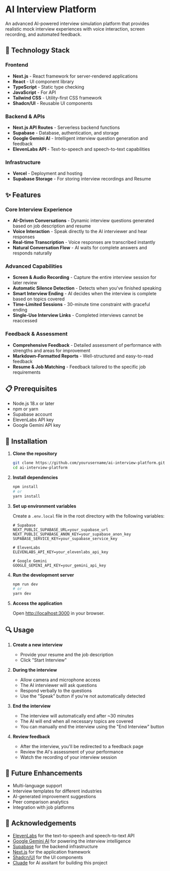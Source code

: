 # AI Interview Platform

An advanced AI-powered interview simulation platform that provides realistic mock interview experiences with voice interaction, screen recording, and automated feedback.



## 🚀 Technology Stack

### Frontend
- **Next.js** - React framework for server-rendered applications
- **React** - UI component library
- **TypeScript** - Static type checking
- **JavaScript** - For API
- **Tailwind CSS** - Utility-first CSS framework
- **Shadcn/UI** - Reusable UI components

### Backend & APIs
- **Next.js API Routes** - Serverless backend functions
- **Supabase** - Database, authentication, and storage
- **Google Gemini AI** - Intelligent interview question generation and feedback
- **ElevenLabs API** - Text-to-speech and speech-to-text capabilities

### Infrastructure
- **Vercel** - Deployment and hosting
- **Supabase Storage** - For storing interview recordings and Resume

## ✨ Features

### Core Interview Experience
- **AI-Driven Conversations** - Dynamic interview questions generated based on job description and resume
- **Voice Interaction** - Speak directly to the AI interviewer and hear responses
- **Real-time Transcription** - Voice responses are transcribed instantly
- **Natural Conversation Flow** - AI waits for complete answers and responds naturally

### Advanced Capabilities
- **Screen & Audio Recording** - Capture the entire interview session for later review
- **Automatic Silence Detection** - Detects when you've finished speaking
- **Smart Interview Ending** - AI decides when the interview is complete based on topics covered
- **Time-Limited Sessions** - 30-minute time constraint with graceful ending
- **Single-Use Interview Links** - Completed interviews cannot be reaccessed

### Feedback & Assessment
- **Comprehensive Feedback** - Detailed assessment of performance with strengths and areas for improvement
- **Markdown-Formatted Reports** - Well-structured and easy-to-read feedback
- **Resume & Job Matching** - Feedback tailored to the specific job requirements

## 📋 Prerequisites

- Node.js 18.x or later
- npm or yarn
- Supabase account
- ElevenLabs API key
- Google Gemini API key

## 🔧 Installation

1. **Clone the repository**
   ```bash
   git clone https://github.com/yourusername/ai-interview-platform.git
   cd ai-interview-platform
   ```

2. **Install dependencies**
   ```bash
   npm install
   # or
   yarn install
   ```

3. **Set up environment variables**
   
   Create a `.env.local` file in the root directory with the following variables:
   ```
   # Supabase
   NEXT_PUBLIC_SUPABASE_URL=your_supabase_url
   NEXT_PUBLIC_SUPABASE_ANON_KEY=your_supabase_anon_key
   SUPABASE_SERVICE_KEY=your_supabase_service_key
   
   # ElevenLabs
   ELEVENLABS_API_KEY=your_elevenlabs_api_key
   
   # Google Gemini
   GOOGLE_GEMINI_API_KEY=your_gemini_api_key
   ```


4. **Run the development server**
   ```bash
   npm run dev
   # or
   yarn dev
   ```

5. **Access the application**
   
   Open [http://localhost:3000](http://localhost:3000) in your browser.

## 🔍 Usage

1. **Create a new interview**
   - Provide your resume and the job description
   - Click "Start Interview"

2. **During the interview**
   - Allow camera and microphone access
   - The AI interviewer will ask questions
   - Respond verbally to the questions
   - Use the "Speak" button if you're not automatically detected

3. **End the interview**
   - The interview will automatically end after ~30 minutes
   - The AI will end when all necessary topics are covered
   - You can manually end the interview using the "End Interview" button

4. **Review feedback**
   - After the interview, you'll be redirected to a feedback page
   - Review the AI's assessment of your performance
   - Watch the recording of your interview session


## 🌟 Future Enhancements

- Multi-language support
- Interview templates for different industries
- AI-generated improvement suggestions
- Peer comparison analytics
- Integration with job platforms



## 🙏 Acknowledgements

- [ElevenLabs](https://elevenlabs.io/) for the text-to-speech and speech-to-text API
- [Google Gemini AI](https://ai.google.dev/) for powering the interview intelligence
- [Supabase](https://supabase.com/) for the backend infrastructure
- [Next.js](https://nextjs.org/) for the application framework
- [Shadcn/UI](https://ui.shadcn.com/) for the UI components
- [Cluade](https://claude.ai/) for Ai assitant for building this project
